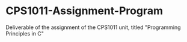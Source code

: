 # CPS1011-Assignment-Program

Deliverable of the assignment of the CPS1011 unit, titled "Programming Principles in C"
